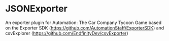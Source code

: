 # JSONExporter

An exporter plugin for Automation: The Car Company Tycoon Game based on the Exporter SDK (https://github.com/AutomationStaff/ExporterSDK) and csvExplorer (https://github.com/EndfinityDev/csvExporter)

